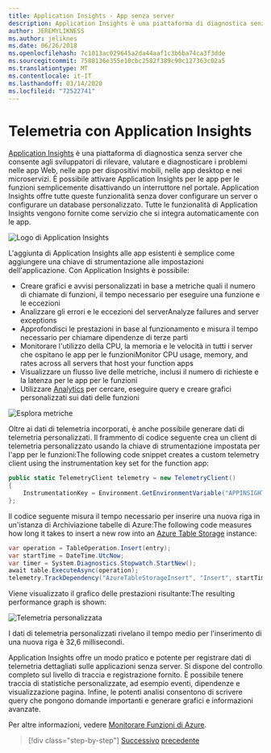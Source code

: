 ```yaml
---
title: Application Insights - App senza server
description: Application Insights è una piattaforma di diagnostica senza server che consente agli sviluppatori di rilevare, valutare e diagnosticare i problemi nelle app Web, nelle app per dispositivi mobili, nelle app desktop e nei microservizi.
author: JEREMYLIKNESS
ms.author: jeliknes
ms.date: 06/26/2018
ms.openlocfilehash: 7c1013ac029645a2da44aaf1c3b6ba74ca3f3dde
ms.sourcegitcommit: 7588136e355e10cbc2582f389c90c127363c02a5
ms.translationtype: MT
ms.contentlocale: it-IT
ms.lasthandoff: 03/14/2020
ms.locfileid: "72522741"
---
```

# <a name="telemetry-with-application-insights"></a>Telemetria con Application Insights

[Application Insights](https://docs.microsoft.com/azure/application-insights) è una piattaforma di diagnostica senza server che consente agli sviluppatori di rilevare, valutare e diagnosticare i problemi nelle app Web, nelle app per dispositivi mobili, nelle app desktop e nei microservizi. È possibile attivare Application Insights per le app per le funzioni semplicemente disattivando un interruttore nel portale. Application Insights offre tutte queste funzionalità senza dover configurare un server o configurare un database personalizzato. Tutte le funzionalità di Application Insights vengono fornite come servizio che si integra automaticamente con le app.

![Logo di Application Insights](./media/application-insights-logo.png)

L'aggiunta di Application Insights alle app esistenti è semplice come aggiungere una chiave di strumentazione alle impostazioni dell'applicazione. Con Application Insights è possibile:

- Creare grafici e avvisi personalizzati in base a metriche quali il numero di chiamate di funzioni, il tempo necessario per eseguire una funzione e le eccezioni
- Analizzare gli errori e le eccezioni del serverAnalyze failures and server exceptions
- Approfondisci le prestazioni in base al funzionamento e misura il tempo necessario per chiamare dipendenze di terze parti
- Monitorare l'utilizzo della CPU, la memoria e le velocità in tutti i server che ospitano le app per le funzioniMonitor CPU usage, memory, and rates across all servers that host your function apps
- Visualizzare un flusso live delle metriche, inclusi il numero di richieste e la latenza per le app per le funzioni
- Utilizzare [Analytics](https://docs.microsoft.com/azure/application-insights/app-insights-analytics) per cercare, eseguire query e creare grafici personalizzati sui dati delle funzioni

![Esplora metriche](./media/metrics-explorer.png)

Oltre ai dati di telemetria incorporati, è anche possibile generare dati di telemetria personalizzati. Il frammento di codice seguente crea un client di telemetria personalizzato usando la chiave di strumentazione impostata per l'app per le funzioni:The following code snippet creates a custom telemetry client using the instrumentation key set for the function app:

```csharp
public static TelemetryClient telemetry = new TelemetryClient()
{
    InstrumentationKey = Environment.GetEnvironmentVariable("APPINSIGHTS_INSTRUMENTATIONKEY")
};
```

Il codice seguente misura il tempo necessario per inserire una nuova riga in un'istanza di Archiviazione tabelle di Azure:The following code measures how long it takes to insert a new row into an [Azure Table Storage](https://docs.microsoft.com/azure/cosmos-db/table-storage-overview) instance:

```csharp
var operation = TableOperation.Insert(entry);
var startTime = DateTime.UtcNow;
var timer = System.Diagnostics.Stopwatch.StartNew();
await table.ExecuteAsync(operation);
telemetry.TrackDependency("AzureTableStorageInsert", "Insert", startTime, timer.Elapsed, true);
```

Viene visualizzato il grafico delle prestazioni risultante:The resulting performance graph is shown:

![Telemetria personalizzata](./media/custom-telemetry.png)

I dati di telemetria personalizzati rivelano il tempo medio per l'inserimento di una nuova riga è 32,6 millisecondi.

Application Insights offre un modo pratico e potente per registrare dati di telemetria dettagliati sulle applicazioni senza server. Si dispone del controllo completo sul livello di traccia e registrazione fornito. È possibile tenere traccia di statistiche personalizzate, ad esempio eventi, dipendenze e visualizzazione pagina. Infine, le potenti analisi consentono di scrivere query che pongono domande importanti e generare grafici e informazioni avanzate.

Per altre informazioni, vedere [Monitorare Funzioni di Azure](https://docs.microsoft.com/azure/azure-functions/functions-monitoring).

>[!div class="step-by-step"]
>[Successivo](azure-functions.md)
>[precedente](logic-apps.md)
